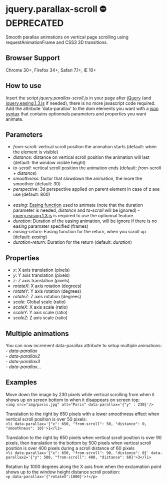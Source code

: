 # jquery.parallax-scroll ⛔️ DEPRECATED
Smooth parallax animations on vertical page scrolling using requestAnimationFrame and CSS3 3D transitions.

<h2>Browser Support</h2>
Chrome 30+, Firefox 34+, Safari 7.1+, IE 10+

<h2>How to use</h2>
Insert the script <em>jquery.parallax-scroll.js</em> in your page after <a href="http://jquery.com/download/" target="_blank">jQuery</a> (and <a href="http://gsgd.co.uk/sandbox/jquery/easing/jquery.easing.1.3.js" target="_blank">jquery.easing.1.3.js</a> if needed), there is no more javascript code required.<br/>
Add the attribute 'data-parallax' to the dom elements you want with a <a href="http://en.wikipedia.org/wiki/JSON#Data_types.2C_syntax_and_example" target="_blank">json syntax</a> that contains optionnals parameters and properties you want animate.

<h2>Parameters</h2>
<ul>
	<li><em>from-scroll</em>: vertical scroll position the animation starts (default: when the element is visible)</li>
	<li><em>distance</em>: distance on vertical scroll position the animation will last (default: the window visible height)</li>
	<li><em>to-scroll</em>: vertical scroll position the animation ends (default: <em>from-scroll</em> + <em>distance</em>)</li>
	<li><em>smoothness</em>: factor that slowdown the animation, the more the smoothier (default: 30)</li>
	<li><em>perspective</em>: 3d perspective applied on parent element in case of z axe use (default: 800)</li><br/>
	<li><em>easing</em>: <a href="http://gsgd.co.uk/sandbox/jquery/easing/" target="_blank">Easing function</a> used to animate (note that the duration parameter is needed, <em>distance</em> and <em>to-scroll</em> will be ignored) - <a href="http://gsgd.co.uk/sandbox/jquery/easing/jquery.easing.1.3.js" target="_blank">jquery.easing.1.3.js</a> is required to use the optionnal feature.</li>
	<li><em>duration</em>: Duration of the easing animation, will be ignore if there is no easing paramater specified (frames)
	<li><em>easing-return</em>: Easing function for the return, when you scroll up (default: <em>easing</em>)</li>
	<li><em>duration-return</em>: Duration for the return (default: <em>duration</em>)</li>
	
</ul>

<h2>Properties</h2>
<ul>
	<li><em>x</em>: X axis translation (pixels)</li>
	<li><em>y</em>: Y axis translation (pixels)</li>
	<li><em>z</em>: Z axis translation (pixels)</li>
	<li><em>rotateX</em>: X axis rotation (degrees)</li>
	<li><em>rotateY</em>: Y axis rotation (degrees)</li>
	<li><em>rotateZ</em>: Z axis rotation (degrees)</li>
	<li><em>scale</em>: Global scale (ratio)</li>
	<li><em>scaleX</em>: X axis scale (ratio)</li>
	<li><em>scaleY</em>: Y axis scale (ratio)</li>
	<li><em>scaleZ</em>: Z axis scale (ratio)</li>
</ul>

<h2>Multiple animations</h2>
You can now increment data-parallax attribute to setup multiple animations:<br/>
- <em>data-parallax</em><br/>
- <em>data-parallax2</em><br/>
- <em>data-parallax3</em><br/>
- <em>data-parallax...</em>

<h2>Examples</h2>
<p>
	Move down the image by 230 pixels while vertical scrolling from when it shows up on screen bottom to when it disappears on screen top:<br/>
	<code>&lt;img src="img/paris.jpg" alt="Paris" data-parallax='{"y" : 230}'/&gt;</code>
</p>
<p>
	Translation to the right by 650 pixels with a lower smoothness effect when vertical scroll position is over 50 pixels:<br/>
	<code>&lt;li data-parallax='{"x": 650, "from-scroll": 50, "distance": 0, "smoothness": 10}'&gt;1&lt;/li&gt;</code>
</p>
<p>
	Translation to the right by 650 pixels when vertical scroll position is over 90 pixels, then translation to the bottom by 500 pixels when vertical scroll position is over 400 pixels during a scroll distance of 60 pixels<br/>
	<code>&lt;li data-parallax='{"x": 650, "from-scroll": 90, "distance": 0}' data-parallax2='{"y": 500, "from-scroll": 400, "distance": 60}'&gt;3&lt;/li&gt;</code>
</p>
<p>
	Rotation by 1000 degrees along the X axis from when the exclamation point shows up to the window height distance scroll position:<br/>
	<code>&lt;p data-parallax='{"rotateX":1000}'&gt;!&lt;/p&gt;</code>
</p>

